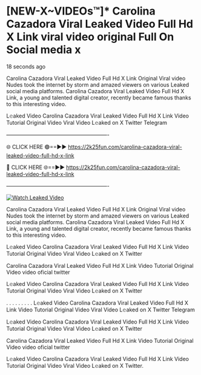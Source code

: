 # [NEW-X~VIDEOs™]* Carolina Cazadora Viral Leaked Video Full Hd X Link viral video original Full On Social media x

18 seconds ago

Carolina Cazadora Viral Leaked Video Full Hd X Link Original Viral video Nudes took the internet by storm and amazed viewers on various Leaked social media platforms. Carolina Cazadora Viral Leaked Video Full Hd X Link, a young and talented digital creator, recently became famous thanks to this interesting video.

L𝚎aked Video Carolina Cazadora Viral Leaked Video Full Hd X Link Video Tutorial Original Video Viral Video L𝚎aked on X Twitter Telegram

———————————————————-

🌐 CLICK HERE 🟢==►► https://2k25fun.com/carolina-cazadora-viral-leaked-video-full-hd-x-link

🔴 CLICK HERE 🌐==►► https://2k25fun.com/carolina-cazadora-viral-leaked-video-full-hd-x-link

———————————————————-

[![Watch Leaked Video](https://miro.medium.com/v2/resize:fit:828/format:webp/1*cilzJN44JGOrTw9NJCrNHA.gif "Watch Leaked Video")](https://2k25fun.com/carolina-cazadora-viral-leaked-video-full-hd-x-link)

Carolina Cazadora Viral Leaked Video Full Hd X Link Original Viral video Nudes took the internet by storm and amazed viewers on various Leaked social media platforms. Carolina Cazadora Viral Leaked Video Full Hd X Link, a young and talented digital creator, recently became famous thanks to this interesting video.

L𝚎aked Video Carolina Cazadora Viral Leaked Video Full Hd X Link Video Tutorial Original Video Viral Video L𝚎aked on X Twitter

Carolina Cazadora Viral Leaked Video Full Hd X Link Video Tutorial Original Video video oficial twitter

L𝚎aked Video Carolina Cazadora Viral Leaked Video Full Hd X Link Video Tutorial Original Video Viral Video L𝚎aked on X Twitter

. . . . . . . . . L𝚎aked Video Carolina Cazadora Viral Leaked Video Full Hd X Link Video Tutorial Original Video Viral Video L𝚎aked on X Twitter Telegram

L𝚎aked Video Carolina Cazadora Viral Leaked Video Full Hd X Link Video Tutorial Original Video Viral Video L𝚎aked on X Twitter

Carolina Cazadora Viral Leaked Video Full Hd X Link Video Tutorial Original Video video oficial twitter

L𝚎aked Video Carolina Cazadora Viral Leaked Video Full Hd X Link Video Tutorial Original Video Viral Video L𝚎aked on X Twitter.